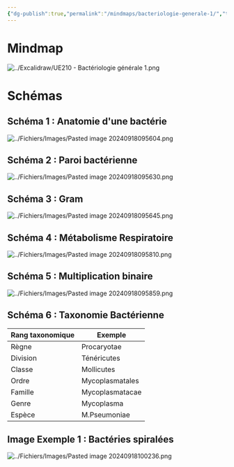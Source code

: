 ```yaml
---
{"dg-publish":true,"permalink":"/mindmaps/bacteriologie-generale-1/","tags":["mindmaps"],"noteIcon":""}
---
```


# Mindmap
![../Excalidraw/UE210 - Bactériologie générale 1.png](/img/user/Excalidraw/UE210%20-%20Bact%C3%A9riologie%20g%C3%A9n%C3%A9rale%201.png)
# Schémas
## Schéma 1 : Anatomie d'une bactérie
![../Fichiers/Images/Pasted image 20240918095604.png](/img/user/Fichiers/Images/Pasted%20image%2020240918095604.png)
## Schéma 2 : Paroi bactérienne
![../Fichiers/Images/Pasted image 20240918095630.png](/img/user/Fichiers/Images/Pasted%20image%2020240918095630.png)
## Schéma 3 : Gram
![../Fichiers/Images/Pasted image 20240918095645.png](/img/user/Fichiers/Images/Pasted%20image%2020240918095645.png)
## Schéma 4 : Métabolisme Respiratoire
![../Fichiers/Images/Pasted image 20240918095810.png](/img/user/Fichiers/Images/Pasted%20image%2020240918095810.png)
## Schéma 5 : Multiplication binaire
![../Fichiers/Images/Pasted image 20240918095859.png](/img/user/Fichiers/Images/Pasted%20image%2020240918095859.png)
## Schéma 6 : Taxonomie Bactérienne

| Rang taxonomique | Exemple         |
| ---------------- | --------------- |
| Règne            | Procaryotae     |
| Division         | Ténéricutes     |
| Classe           | Mollicutes      |
| Ordre            | Mycoplasmatales |
| Famille          | Mycoplasmatacae |
| Genre            | Mycoplasma      |
| Espèce           | M.Pseumoniae    |

## Image Exemple 1 : Bactéries spiralées
![../Fichiers/Images/Pasted image 20240918100236.png](/img/user/Fichiers/Images/Pasted%20image%2020240918100236.png)
